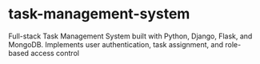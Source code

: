 # task-management-system
Full-stack Task Management System built with Python, Django, Flask, and MongoDB. Implements user authentication, task assignment, and role-based access control
